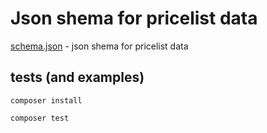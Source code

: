 # Json shema for pricelist data

[schema.json](schema.json)  - json shema for pricelist data

## tests (and examples)

```composer install```

```composer test```
